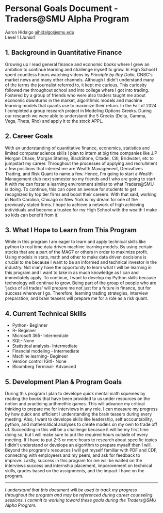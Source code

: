 # Personal Goals Document - Traders@SMU Alpha Program

Aaron Hidalgo
aihidalgo@smu.edu  
Level 1 (Junior)

## 1. Background in Quantitative Finance
Growing up I read general finance and economic books where I grew an ambition to continue learning and challenge myself to grow. In High School I spent countless hours watching videos by _Principle by Ray Dalio_, CNBC's market news and many other channels. Although I didn't understand many of the terms the journalist referred to, it kept me curious. This curiosity followed me throughout school and into college where I got into trading. Fostered by a group of friends who were also traders taught me about economic downturns in the market, algorithmic models and machine learning models that quants use to maximize their return. In the Fall of 2024 I completed a group research project in Modeling Options Greeks. During our research we were able to understand the 5 Greeks (Delta, Gamma, Vega, Theta, Rho) and apply it to the stock APPL. 

## 2. Career Goals
With an understanding of quantitative finance, economics, statistics and limited computer science skills I plan to intern at big time companies like J.P Morgan Chase, Morgan Stanley, BlackStone, Citadel, Citi, Bridwater, etc to jumpstart my career. Throughout the processes of applying and recruitment a few positions that interest me are Wealth Management, Derivatives Trading, and Risk Quant to name a few.  Hence, I'm going to start a Wealth Management club next semester so my friends and I who are going to start it with me can foster a learning environment similar to what Traders@SMU is doing. To continue, this can open an avenue for students to get recognized by top tier firms and boost their careers. With that said, working in North Carolina, Chicago or New York is my dream for one of the previously stated firms. I hope to achieve a network of high achieving individuals and become a trustee for my High School with the wealth I make so kids can benefit from it.

## 3. What I Hope to Learn from This Program
While in this program I am eager to learn and apply technical skills like python to real time data driven machine learning models. By using certain stocks that are a part of the MAG7 or others in order to maximize profit. Using models in stats, math and other to make data driven decisions is crucial to me because I want to be an informed and technical investor in the industry. Not many have the opportunity to learn what I will be learning in this program and I want to take in as much knowledge as I can and immediately apply. To continue, I want to develop my Python skills because technology will continue to grow. Being part of the group of people who are 'jacks of all trades' will prepare me not just for a future in finance, but for success wherever I go. Therefore, learning trading strategies, interview preparation, and brain teasers will prepare me for a role as a risk quant.

## 4. Current Technical Skills

- Python- Beginner
- R- Beginner
- Microsoft 365- Intermediate
- SQL- None
- Statistical analysis- Intermediate
- Financial modeling - Intermediate
- Machine learning- Begineer
- Version control (Git)- None
- Bloomberg Terminal- Advanced

## 5. Development Plan & Program Goals
During this program I plan to develope quick mental math squemes by reading the books that have been provided to us under resources on the notion and practicing arithmethic games. This will advance my critical thinking to prepare me for interviews in any role. I can measure my progress by how quick and efficient I understanding the brain teasers during every meeting. Also, I want to develope skills like leadership, self accountability, python, and mathematical analyses to create models on my own to trade off of. Succedding in this will be a challenge becasue it will be my first time doing so, but I will make sure to put the required hours outside of every meeting. If I have to put 2-3 or more hours to research about specific topics I didn't understand or develope an algorithm to prepare myself then I will. Beyond the program's resources I will get myself familiar with PDF and CDF, connecting with employeers and my peers, and ask for feedback to improve. Lastly, success in this program for me will be waited on the interviews success and internship placement, imporovement on technical skills, grades based on the assignments, and the impact I have on the program. 

---

*I understand that this document will be used to track my progress throughout the program and may be referenced during career counseling sessions. I commit to working toward these goals during the Traders@SMU Alpha Program.*
